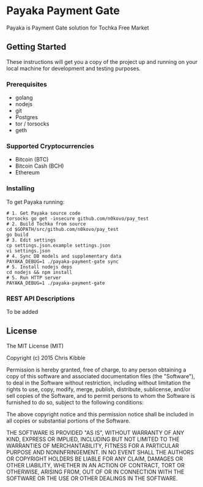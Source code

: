 # Payaka Payment Gate

Payaka is Payment Gate solution for Tochka Free Market

## Getting Started

These instructions will get you a copy of the project up and running on your local machine for development and testing purposes.

### Prerequisites

* golang
* nodejs 
* git
* Postgres 
* tor / torsocks
* geth

### Supported Cryptocurrencies

* Bitcoin (BTC)
* Bitcoin Cash (BCH)
* Ethereum

### Installing

To get Payaka running:
```
# 1. Get Payaka source code
torsocks go get -insecure github.com/n0kovo/pay_test
# 2. Build Tochka from source
cd $GOPATH/src/github.com/n0kovo/pay_test
go build
# 3. Edit settings
cp settings.json.example settings.json
vi settings.json
# 4. Sync DB models and supplementary data
PAYAKA_DEBUG=1 ./payaka-payment-gate sync
# 5. Install nodejs deps
cd nodejs && npm install
# 5. Run HTTP server
PAYAKA_DEBUG=1 ./payaka-payment-gate
```

### REST API Descriptions

To be added

## License
 
The MIT License (MIT)

Copyright (c) 2015 Chris Kibble

Permission is hereby granted, free of charge, to any person obtaining a copy of this software and associated documentation files (the "Software"), to deal in the Software without restriction, including without limitation the rights to use, copy, modify, merge, publish, distribute, sublicense, and/or sell copies of the Software, and to permit persons to whom the Software is furnished to do so, subject to the following conditions:

The above copyright notice and this permission notice shall be included in all copies or substantial portions of the Software.

THE SOFTWARE IS PROVIDED "AS IS", WITHOUT WARRANTY OF ANY KIND, EXPRESS OR IMPLIED, INCLUDING BUT NOT LIMITED TO THE WARRANTIES OF MERCHANTABILITY, FITNESS FOR A PARTICULAR PURPOSE AND NONINFRINGEMENT. IN NO EVENT SHALL THE AUTHORS OR COPYRIGHT HOLDERS BE LIABLE FOR ANY CLAIM, DAMAGES OR OTHER LIABILITY, WHETHER IN AN ACTION OF CONTRACT, TORT OR OTHERWISE, ARISING FROM, OUT OF OR IN CONNECTION WITH THE SOFTWARE OR THE USE OR OTHER DEALINGS IN THE SOFTWARE.
